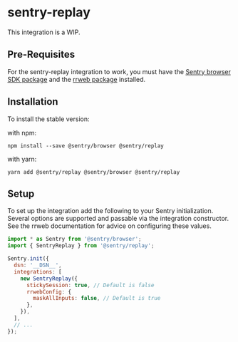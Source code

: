 # sentry-replay

This integration is a WIP.

## Pre-Requisites

For the sentry-replay integration to work, you must have the [Sentry browser SDK package](https://www.npmjs.com/package/@sentry/browser) and the [rrweb package](https://www.npmjs.com/package/rrweb) installed.

## Installation

To install the stable version:

with npm:

```shell
npm install --save @sentry/browser @sentry/replay
```

with yarn:

```shell
yarn add @sentry/replay @sentry/browser @sentry/replay
```

## Setup

To set up the integration add the following to your Sentry initialization. Several options are supported and passable via the integration constructor. 
See the rrweb documentation for advice on configuring these values. 


```javascript
import * as Sentry from '@sentry/browser';
import { SentryReplay } from '@sentry/replay';

Sentry.init({
  dsn: '__DSN__',
  integrations: [
    new SentryReplay({
      stickySession: true, // Default is false
      rrwebConfig: {
        maskAllInputs: false, // Default is true
      },
    }),
  ],
  // ...
});
```

